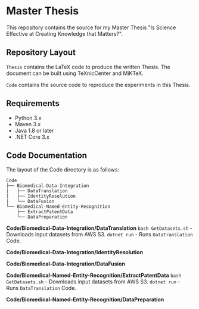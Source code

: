 # Master Thesis

This repository contains the source for my Master Thesis "Is Science Effective at Creating Knowledge that Matters?".

## Repository Layout

`Thesis` contains the LaTeX code to produce the written Thesis. The document can be built using TeXnicCenter and MiKTeX.

`Code` contains the source code to reproduce the experiments in this Thesis.

## Requirements

- Python 3.x
- Maven 3.x
- Java 1.8 or later
- .NET Core 3.x

## Code Documentation

The layout of the  Code directory is as follows:
```
Code
├── Biomedical-Data-Integration
|   ├── DataTranslation
|   ├── IdentityResolution
|   └── DataFusion
└── Biomedical-Named-Entity-Recognition
    ├── ExtractPatentData
    └── DataPreparation
```

**Code/Biomedical-Data-Integration/DataTranslation**
`bash GetDatasets.sh` - Downloads input datasets from AWS S3.
`dotnet run` - Runs `DataTranslation` Code.

**Code/Biomedical-Data-Integration/IdentityResolution**

**Code/Biomedical-Data-Integration/DataFusion**

**Code/Biomedical-Named-Entity-Recognition/ExtractPatentData**
`bash GetDatasets.sh` - Downloads input datasets from AWS S3.
`dotnet run` - Runs `DataTranslation` Code.

**Code/Biomedical-Named-Entity-Recognition/DataPreparation**
